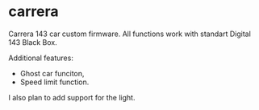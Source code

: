 # carrera
Carrera 143 car custom firmware. All functions work with standart Digital 143 Black Box. 

Additional features:
- Ghost car funciton,
- Speed limit function.

I also plan to add support for the light.
